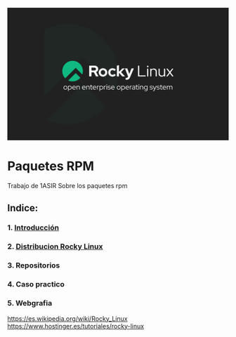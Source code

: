 ![rockylinux](/img/rockylinux.png)
# Paquetes RPM
Trabajo de 1ASIR Sobre los paquetes rpm

## Indice:
### 1. [Introducción](/documentos/introducción.md)
### 2. [Distribucion Rocky Linux](/documentos/distro.md)
### 3. Repositorios
### 4. Caso practico
### 5. Webgrafia
https://es.wikipedia.org/wiki/Rocky_Linux
https://www.hostinger.es/tutoriales/rocky-linux
